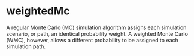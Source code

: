 # weightedMc
A regular Monte Carlo (MC) simulation algorithm assigns each simulation scenario, or path, an identical probability weight. A weighted Monte Carlo (WMC), however,  allows a different probability to be assigned to each simulation path.  
